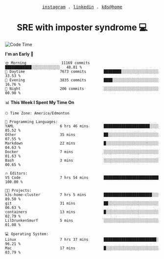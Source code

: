 <p align="center">
  <samp>
    <a href="https://www.instagram.com/lildrunkensmurf/">instagram</a> .
    <a href="https://www.linkedin.com/in/joryirving/">linkedin</a> .
    <a href="https://github.com/LilDrunkenSmurf/k3s-home-cluster">k8s@home</a>
  </samp>
</p>

<h1 align="center">
  SRE with imposter syndrome 💻
</h1>

<!--START_SECTION:waka-->
![Code Time](http://img.shields.io/badge/Code%20Time-85%20hrs%2036%20mins-blue)

**I'm an Early 🐤** 

```text
🌞 Morning                11169 commits       ████████████░░░░░░░░░░░░░   48.81 % 
🌆 Daytime                7673 commits        ████████░░░░░░░░░░░░░░░░░   33.53 % 
🌃 Evening                3835 commits        ████░░░░░░░░░░░░░░░░░░░░░   16.76 % 
🌙 Night                  206 commits         ░░░░░░░░░░░░░░░░░░░░░░░░░   00.90 % 
```


📊 **This Week I Spent My Time On** 

```text
🕑︎ Time Zone: America/Edmonton

💬 Programming Languages: 
YAML                     6 hrs 46 mins       █████████████████████░░░░   85.52 % 
Other                    35 mins             ██░░░░░░░░░░░░░░░░░░░░░░░   07.55 % 
Markdown                 22 mins             █░░░░░░░░░░░░░░░░░░░░░░░░   04.63 % 
Docker                   7 mins              ░░░░░░░░░░░░░░░░░░░░░░░░░   01.63 % 
Bash                     3 mins              ░░░░░░░░░░░░░░░░░░░░░░░░░   00.65 % 

🔥 Editors: 
VS Code                  7 hrs 54 mins       █████████████████████████   100.00 % 

🐱‍💻 Projects: 
k3s-home-cluster         7 hrs 5 mins        ██████████████████████░░░   89.50 % 
git                      31 mins             ██░░░░░░░░░░░░░░░░░░░░░░░   06.63 % 
containers               13 mins             █░░░░░░░░░░░░░░░░░░░░░░░░   02.79 % 
LilDrunkenSmurf          5 mins              ░░░░░░░░░░░░░░░░░░░░░░░░░   01.08 % 

💻 Operating System: 
Linux                    7 hrs 37 mins       ████████████████████████░   96.21 % 
Mac                      17 mins             █░░░░░░░░░░░░░░░░░░░░░░░░   03.79 % 
```


<!--END_SECTION:waka-->
